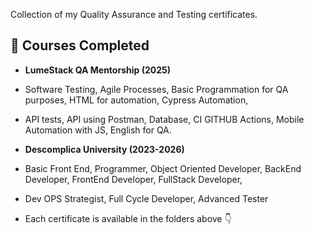 Collection of my Quality Assurance and Testing certificates.

## 📘 Courses Completed
- **LumeStack QA Mentorship (2025)**
-  Software Testing, Agile Processes, Basic Programmation for QA purposes, HTML for automation, Cypress Automation,
-  API tests, API using Postman, Database, CI GITHUB Actions, Mobile Automation with JS, English for QA.






- **Descomplica University (2023-2026)**
- Basic Front End, Programmer, Object Oriented Developer, BackEnd Developer, FrontEnd Developer, FullStack Developer,
- Dev OPS Strategist, Full Cycle Developer, Advanced Tester
- Each certificate is available in the folders above 👇
